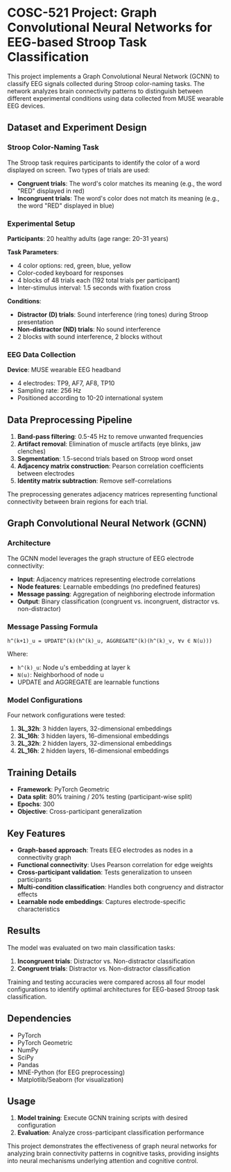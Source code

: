 # COSC-521 Project: Graph Convolutional Neural Networks for EEG-based Stroop Task Classification

This project implements a Graph Convolutional Neural Network (GCNN) to classify EEG signals collected during Stroop color-naming tasks. The network analyzes brain connectivity patterns to distinguish between different experimental conditions using data collected from MUSE wearable EEG devices.

## Dataset and Experiment Design

### Stroop Color-Naming Task

The Stroop task requires participants to identify the color of a word displayed on screen. Two types of trials are used:

- **Congruent trials**: The word's color matches its meaning (e.g., the word "RED" displayed in red)
- **Incongruent trials**: The word's color does not match its meaning (e.g., the word "RED" displayed in blue)

### Experimental Setup

**Participants**: 20 healthy adults (age range: 20-31 years)

**Task Parameters**:
- 4 color options: red, green, blue, yellow
- Color-coded keyboard for responses
- 4 blocks of 48 trials each (192 total trials per participant)
- Inter-stimulus interval: 1.5 seconds with fixation cross

**Conditions**:
- **Distractor (D) trials**: Sound interference (ring tones) during Stroop presentation
- **Non-distractor (ND) trials**: No sound interference
- 2 blocks with sound interference, 2 blocks without

### EEG Data Collection

**Device**: MUSE wearable EEG headband
- 4 electrodes: TP9, AF7, AF8, TP10
- Sampling rate: 256 Hz
- Positioned according to 10-20 international system

## Data Preprocessing Pipeline

1. **Band-pass filtering**: 0.5-45 Hz to remove unwanted frequencies
2. **Artifact removal**: Elimination of muscle artifacts (eye blinks, jaw clenches)
3. **Segmentation**: 1.5-second trials based on Stroop word onset
4. **Adjacency matrix construction**: Pearson correlation coefficients between electrodes
5. **Identity matrix subtraction**: Remove self-correlations

The preprocessing generates adjacency matrices representing functional connectivity between brain regions for each trial.

## Graph Convolutional Neural Network (GCNN)

### Architecture

The GCNN model leverages the graph structure of EEG electrode connectivity:

- **Input**: Adjacency matrices representing electrode correlations
- **Node features**: Learnable embeddings (no predefined features)
- **Message passing**: Aggregation of neighboring electrode information
- **Output**: Binary classification (congruent vs. incongruent, distractor vs. non-distractor)

### Message Passing Formula

```
h^(k+1)_u = UPDATE^(k)(h^(k)_u, AGGREGATE^(k)(h^(k)_v, ∀v ∈ N(u)))
```

Where:
- `h^(k)_u`: Node u's embedding at layer k
- `N(u)`: Neighborhood of node u
- UPDATE and AGGREGATE are learnable functions

### Model Configurations

Four network configurations were tested:

1. **3L_32h**: 3 hidden layers, 32-dimensional embeddings
2. **3L_16h**: 3 hidden layers, 16-dimensional embeddings  
3. **2L_32h**: 2 hidden layers, 32-dimensional embeddings
4. **2L_16h**: 2 hidden layers, 16-dimensional embeddings

## Training Details

- **Framework**: PyTorch Geometric
- **Data split**: 80% training / 20% testing (participant-wise split)
- **Epochs**: 300
- **Objective**: Cross-participant generalization


## Key Features

- **Graph-based approach**: Treats EEG electrodes as nodes in a connectivity graph
- **Functional connectivity**: Uses Pearson correlation for edge weights
- **Cross-participant validation**: Tests generalization to unseen participants
- **Multi-condition classification**: Handles both congruency and distractor effects
- **Learnable node embeddings**: Captures electrode-specific characteristics

## Results

The model was evaluated on two main classification tasks:

1. **Incongruent trials**: Distractor vs. Non-distractor classification
2. **Congruent trials**: Distractor vs. Non-distractor classification

Training and testing accuracies were compared across all four model configurations to identify optimal architectures for EEG-based Stroop task classification.

## Dependencies

- PyTorch
- PyTorch Geometric
- NumPy
- SciPy
- Pandas
- MNE-Python (for EEG preprocessing)
- Matplotlib/Seaborn (for visualization)

## Usage

1. **Model training**: Execute GCNN training scripts with desired configuration
2. **Evaluation**: Analyze cross-participant classification performance

This project demonstrates the effectiveness of graph neural networks for analyzing brain connectivity patterns in cognitive tasks, providing insights into neural mechanisms underlying attention and cognitive control.

